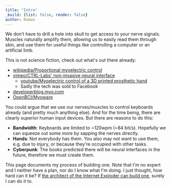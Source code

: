 ```yaml
---
title: "Intro"
_build: {list: false, render: false}
author: Roman
---
```


We don't have to drill a hole into skull to get access to your nerve signals.
Muscles naturally amplify them, allowing us to easily read them through skin,
and use them for useful things like controlling a computer or an artificial
limb.

This is not science fiction, check out what's out there already:

- [wikipedia/Proportional myoelectric control](https://en.wikipedia.org/w/index.php?title=Proportional_myoelectric_control&oldid=1003309539)
- [vimeo/CTRL-Labs' non-invasive neural interface](https://vimeo.com/356215773)
    - [youtube/Myoelectric control of a 3D printed prosthetic hand](https://www.youtube.com/watch?v=fGW2DPFdMgE)
    - Sadly the tech was sold to Facebook
- [developerblog.myo.com](https://developerblog.myo.com/)
- [OpenBCI/Myoware](https://docs.openbci.com/docs/05ThirdParty/01-Myoware/MyoCyton)

You could argue that we use our nerves/muscles to control keyboards already
(and pretty much anything else).  And for the time being, there are clearly
superior human input devices.  But there are reasons to do this:

- **Bandwidth**: Keyboards are limited to ~120wpm (~84 bit/s).  Hopefully we can squeeze out some more by sapping the nerves directly.
- **Hands**: Not everybody has them. You also may not want to use them, e.g. due to injury, or because they're occupied with other tasks.
- **Cyberpunk**: The books predicted there will be neural interfaces in the future, therefore we must create them.

This page documents my process of building one.  Note that I'm no expert and I
neither have a plan, nor do I know what I'm doing.  I just thought, how hard
can it be?  If [the architect of the Internet Exploder can build
one](https://en.wikipedia.org/w/index.php?title=Thomas_Reardon&oldid=1001294174#CTRL-labs),
surely I can do it to.
